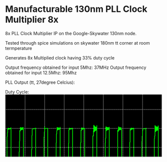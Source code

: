 # Manufacturable 130nm PLL Clock Multiplier 8x
8x PLL Clock Multiplier IP on the Google-Skywater 130nm node.

Tested through spice simulations on skywater 180nm tt corner at room termperature

Generates 8x Multiplied clock having 33% duty cycle

Output frequency obtained for input 5Mhz: 37MHz
Output frequency obtained for input 12.5Mhz: 95Mhz


PLL Output (tt, 27degree Celcius):


Duty Cycle:
![](Images/DutyCycle.png)


